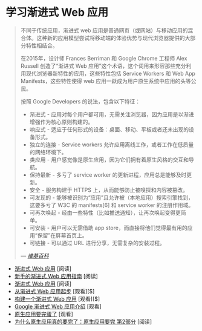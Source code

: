 # 学习渐进式 Web 应用

>不同于传统应用，渐进式 web 应用是普通网页（或网站）与移动应用的混合体。这种新的应用模型尝试将移动端的体验优势与现代浏览器提供的大部分特性相结合。
>
>在2015年，设计师 Frances Berriman 和 Google Chrome 工程师 Alex Russell 创造了“渐进式 Web 应用”这个术语，这个词用来形容那些充分利用现代浏览器新特性的应用，这些特性包括 Service Workers 和 Web App Manifests，这些特性使得 web 应用一跃成为用户原生系统中应用的头等公民。
>
>按照 Google Developers 的说法，包含以下特征：
>
>
> * 渐进式 - 应用对每个用户都可用，无需关注浏览器，因为应用是以渐进增强作为核心原则构建的。
> * 响应式 - 适应于任何形式的设备：桌面、移动、平板或者还未出现的设备形式。
> * 独立的连接 - Service workers 允许应用离线工作，或者工作在低质量的网络环境下。
> * 类应用 - 用户感觉像是原生应用，因为它们拥有着原生风格的交互和导航。
> * 保持最新 - 多亏了 service worker 的更新进程，应用总是能够及时更新。
> * 安全 - 服务构建于 HTTPS 上，从而能够防止被嗅探和内容被篡改。
> * 可发现的 - 能够被识别为“应用”且允许被（本地应用）搜索引擎找到，这要多亏了 W3C 的 manifests[6] 和 service worker 的注册作用域。
> * 可再次唤起 - 经由一些特性（比如推送通知），让再次唤起变得更简单。
> * 可安装 - 用户可以无需借助 app store，而直接将他们觉得最有用的应用“保留”在屏幕首页上。
> * 可链接 - 可以通过 URL 进行分享，无需复杂的安装过程。
>
><cite>&#8212; [维基百科](https://en.wikipedia.org/wiki/Progressive_web_app)</cite>

* [渐进式 Web 应用](https://developers.google.com/web/progressive-web-apps/) [阅读]
* [新手的渐进式 Web 应用指南](https://www.smashingmagazine.com/2016/08/a-beginners-guide-to-progressive-web-apps/) [阅读]
* [渐进式 Web 应用](https://developers.google.com/web/progressive-web-apps/) [阅读]
* [从渐进式 Web 应用起步](https://www.pluralsight.com/courses/web-apps-progressive-getting-started) [观看][$]
* [构建一个渐进式 Web 应用](https://www.lynda.com/CSS-tutorials/Building-Progressive-Web-App/518052-2.html) [观看][$]
* [Google 渐进式 Web 应用介绍](https://www.udacity.com/course/intro-to-progressive-web-apps--ud811) [观看]
* [原生应用要完蛋了](https://medium.com/javascript-scene/native-apps-are-doomed-ac397148a2c0#.rfw9hdym6) [观看]
* [为什么原生应用真的要完了：原生应用要完 第2部分](https://medium.com/javascript-scene/why-native-apps-really-are-doomed-native-apps-are-doomed-pt-2-e035b43170e9#.qjrm13yj3) [阅读]
